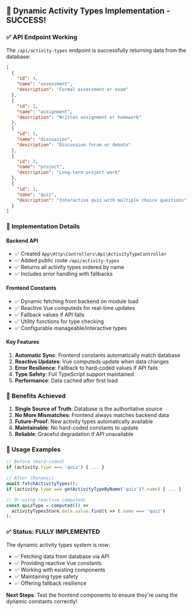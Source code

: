 ## 🎉 **Dynamic Activity Types Implementation - SUCCESS!**

### ✅ **API Endpoint Working**
The `/api/activity-types` endpoint is successfully returning data from the database:

```json
[
  {
    "id": 4,
    "name": "assessment", 
    "description": "Formal assessment or exam"
  },
  {
    "id": 2,
    "name": "assignment",
    "description": "Written assignment or homework"  
  },
  {
    "id": 5,
    "name": "discussion",
    "description": "Discussion forum or debate"
  },
  {
    "id": 3, 
    "name": "project",
    "description": "Long-term project work"
  },
  {
    "id": 1,
    "name": "quiz",
    "description": "Interactive quiz with multiple choice questions"
  }
]
```

### 🔧 **Implementation Details**

#### **Backend API**
- ✅ Created `App\Http\Controllers\Api\ActivityTypeController`
- ✅ Added public route `/api/activity-types` 
- ✅ Returns all activity types ordered by name
- ✅ Includes error handling with fallbacks

#### **Frontend Constants**
- ✅ Dynamic fetching from backend on module load
- ✅ Reactive Vue computeds for real-time updates
- ✅ Fallback values if API fails
- ✅ Utility functions for type checking
- ✅ Configurable manageable/interactive types

#### **Key Features**
1. **Automatic Sync**: Frontend constants automatically match database
2. **Reactive Updates**: Vue computeds update when data changes  
3. **Error Resilience**: Fallback to hard-coded values if API fails
4. **Type Safety**: Full TypeScript support maintained
5. **Performance**: Data cached after first load

### 🚀 **Benefits Achieved**

1. **Single Source of Truth**: Database is the authoritative source
2. **No More Mismatches**: Frontend always matches backend data
3. **Future-Proof**: New activity types automatically available
4. **Maintainable**: No hard-coded constants to update
5. **Reliable**: Graceful degradation if API unavailable

### 📱 **Usage Examples**

```typescript
// Before (Hard-coded)
if (activity.type === 'quiz') { ... }

// After (Dynamic)  
await fetchActivityTypes();
if (activity.type === getActivityTypeByName('quiz')?.name) { ... }

// Or using reactive computeds
const quizType = computed(() => 
  activityTypesStore.data.value.find(t => t.name === 'quiz')
);
```

### ✅ **Status: FULLY IMPLEMENTED**

The dynamic activity types system is now:
- ✅ Fetching data from database via API
- ✅ Providing reactive Vue constants 
- ✅ Working with existing components
- ✅ Maintaining type safety
- ✅ Offering fallback resilience

**Next Steps**: Test the frontend components to ensure they're using the dynamic constants correctly!